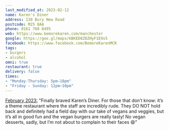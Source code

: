 ```yaml
---
last_modified_at: 2023-02-12
name: Karen's Diner
address: 130 Bury New Road
postcode: M25 0AA
phone: 0161 768 8495
web: https://www.bemorekaren.com/manchester
google: https://goo.gl/maps/kBKED8Z8ZHyF1E9s5 
facebook: https://www.facebook.com/BemoreKarenMCR 
tags:
- burgers
- alcohol
omni: true
restaurant: true
delivery: false
times:
- "Monday-Thursday: 5pm–10pm"
- "Friday - Sunday: 12pm–10pm"
---
```


[February 2023:](https://www.instagram.com/p/CofNdUDtkX7) "Finally braved Karen’s Diner. For those that don’t know: it’s a theme restaurant where the staff are incredibly rude. They DO NOT hold back and definitely had a field day with our take of vegans and veggies, but it’s all in good fun and the vegan burgers are really tasty! No vegan desserts, sadly, but I’m not about to complain to their faces 😄"

